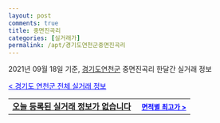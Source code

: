 ```yaml
---
layout: post
comments: true
title: 중면진곡리
categories: [실거래가]
permalink: /apt/경기도연천군중면진곡리
---
```


2021년 09월 18일 기준, <a href="/apt/경기도연천군">경기도연천군</a> 중면진곡리 한달간 실거래 정보

<a style="color: blue;" href="/apt/경기도연천군">< 경기도 연천군 전체 실거래 정보</a>
<!---- start ---->
<table>
  <tr>
    <td colspan="4" style="font-weight: bold;"><a href="/apt/경기도연천군중면진곡리{name_without_space}">오늘 등록된 실거래 정보가 없습니다</a> &nbsp;&nbsp;&nbsp; <a style="color: blue; font-size: smaller;" href="/apt/경기도연천군중면진곡리{name_without_space}">면적별 최고가 ></a></td>
  </tr>
    
</table>
<!---- end ---->
    